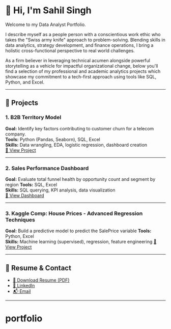 # 👋 Hi, I'm Sahil Singh

Welcome to my Data Analyst Portfolio. 

I describe myself as a people person with a conscientious work ethic who takes the "Swiss army knife" approach to problem-solving. Blending skills in data analytics, strategy development, and finance operations, I  bring a holistic cross-functional perspective to real world challenges. 

As a firm believer in leveraging technical acumen alongside powerful storytelling as a vehicle for impactful organizational change, below you'll find a selection of my professional and academic analytics projects which showcase my commitment to a tech-first approach using tools like SQL, Python, and Excel.

---

## 📁 Projects

### 1. B2B Territory Model
**Goal:** Identify key factors contributing to customer churn for a telecom company.  
**Tools:** Python (Pandas, Seaborn), SQL, Excel  
**Skills:** Data wrangling, EDA, logistic regression, dashboard creation  
[🔗 View Project](link-to-folder)

---

### 2. Sales Performance Dashboard  
**Goal:** Evaluate total funnel health by opportunity count and segment by region
**Tools:** SQL, Excel  
**Skills:** SQL querying, KPI analysis, data visualization  
[🔗 View Dashboard](link-to-tableau)

---

### 3. Kaggle Comp: House Prices - Advanced Regression Techniques
**Goal:** Build a predictive model to predict the SalePrice variable
**Tools:** Python, Excel  
**Skills:** Machine learning (supervised), regression, feature engineering
[🔗 View Project](link-to-folder)

---
## 📄 Resume & Contact

- [📄 Download Resume (PDF)](./Sahil's_Resume.pdf)
- [🔗 LinkedIn](https://www.linkedin.com/in/sahil95/)
- [📬 Email](mailto:sahil95@live.ca)

---

# portfolio
